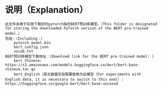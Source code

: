
# 说明（Explanation）
    此文件夹用于存放下载好的pytorch版的BERT预训练模型。（This folder is designated for storing the downloaded PyTorch version of the BERT pre-trained model.）
    包括：（Including：）
        pytorch_model.bin  
        bert_config.json  
        vocab.txt  
    BERT预训练模型下载地址：(Download link for the BERT pre-trained model: )  
        bert_Chinese: https://s3.amazonaws.com/models.huggingface.co/bert/bert-base-chinese.tar.gz
        bert_English（英文数据实验需要替换为此模型（For experiments with English data, it is necessary to switch to this one））: https://huggingface.co/google-bert/bert-base-uncased
        